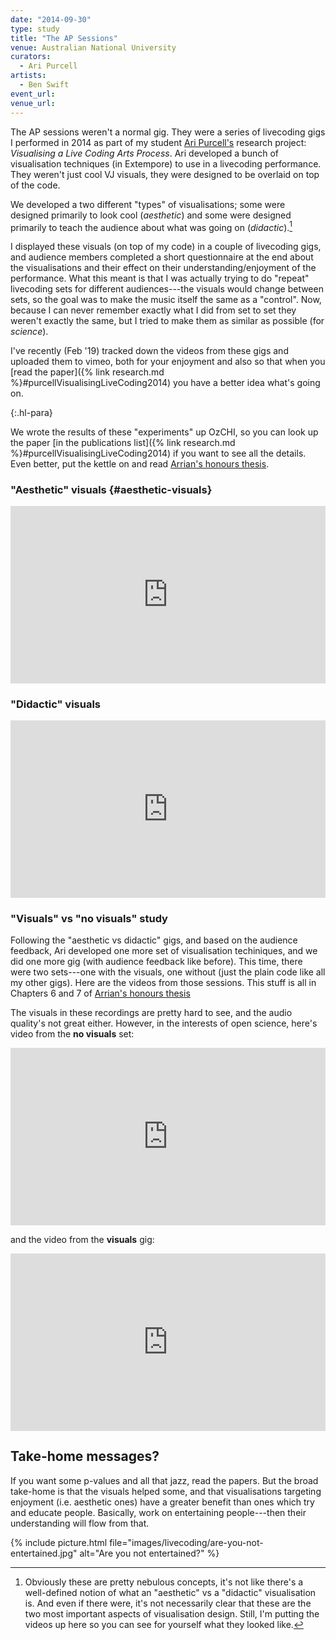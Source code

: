```yaml
---
date: "2014-09-30"
type: study
title: "The AP Sessions"
venue: Australian National University
curators:
  - Ari Purcell
artists:
  - Ben Swift
event_url:
venue_url:
---
```


The AP sessions weren't a normal gig. They were a series of livecoding gigs I
performed in 2014 as part of my student [Ari
Purcell's](http://arrianpurcell.com) research project: _Visualising a Live
Coding Arts Process_. Ari developed a bunch of visualisation techniques (in
Extempore) to use in a livecoding performance. They weren't just cool VJ
visuals, they were designed to be overlaid on top of the code.

We developed a two different "types" of visualisations; some were designed
primarily to look cool (_aesthetic_) and some were designed primarily to teach
the audience about what was going on (_didactic_).[^interpretation]

I displayed these visuals (on top of my code) in a couple of livecoding gigs,
and audience members completed a short questionnaire at the end about the
visualisations and their effect on their understanding/enjoyment of the
performance. What this meant is that I was actually trying to do "repeat"
livecoding sets for different audiences---the visuals would change between sets,
so the goal was to make the music itself the same as a "control". Now, because I
can never remember exactly what I did from set to set they weren't exactly the
same, but I tried to make them as similar as possible (for _science_).

I've recently (Feb '19) tracked down the videos from these gigs and uploaded
them to vimeo, both for your enjoyment and also so that when you [read the
paper]({% link research.md %}#purcellVisualisingLiveCoding2014)
you have a better idea what's going on.

{:.hl-para}

We wrote the results of these "experiments" up OzCHI, so you can look up the
paper [in the publications list]({% link research.md
%}#purcellVisualisingLiveCoding2014) if you want to see all the details. Even
better, put the kettle on and read [Arrian's honours
thesis](https://github.com/arrian/research-project/blob/master/thesis/thesis.pdf).

[^interpretation]:
    Obviously these are pretty nebulous concepts, it's not like there's a
    well-defined notion of what an "aesthetic" vs a "didactic" visualisation is.
    And even if there were, it's not necessarily clear that these are the two
    most important aspects of visualisation design. Still, I'm putting the
    videos up here so you can see for yourself what they looked like.

### "Aesthetic" visuals {#aesthetic-visuals}

<div style="padding:56.25% 0 0 0;position:relative;"><iframe src="https://player.vimeo.com/video/315193058?color=be2edd" style="position:absolute;top:0;left:0;width:100%;height:100%;" frameborder="0" webkitallowfullscreen mozallowfullscreen allowfullscreen></iframe></div><script src="https://player.vimeo.com/api/player.js"></script>

### "Didactic" visuals

<div style="padding:56.25% 0 0 0;position:relative;"><iframe src="https://player.vimeo.com/video/315195372?color=be2edd" style="position:absolute;top:0;left:0;width:100%;height:100%;" frameborder="0" webkitallowfullscreen mozallowfullscreen allowfullscreen></iframe></div><script src="https://player.vimeo.com/api/player.js"></script>

### "Visuals" vs "no visuals" study

Following the "aesthetic vs didactic" gigs, and based on the audience feedback,
Ari developed one more set of visualisation techiniques, and we did one more
gig (with audience feedback like before). This time, there were two sets---one
with the visuals, one without (just the plain code like all my other gigs). Here
are the videos from those sessions. This stuff is all in Chapters 6 and 7 of
[Arrian's honours
thesis](https://github.com/arrian/research-project/blob/master/thesis/thesis.pdf)

The visuals in these recordings are pretty hard to see, and the audio quality's
not great either. However, in the interests of open science, here's video from
the **no visuals** set:

<div style="padding:56.25% 0 0 0;position:relative;"><iframe src="https://player.vimeo.com/video/315196944?color=be2edd" style="position:absolute;top:0;left:0;width:100%;height:100%;" frameborder="0" webkitallowfullscreen mozallowfullscreen allowfullscreen></iframe></div><script src="https://player.vimeo.com/api/player.js"></script>

and the video from the **visuals** gig:

<div style="padding:56.25% 0 0 0;position:relative;"><iframe src="https://player.vimeo.com/video/315199460?color=be2edd" style="position:absolute;top:0;left:0;width:100%;height:100%;" frameborder="0" webkitallowfullscreen mozallowfullscreen allowfullscreen></iframe></div><script src="https://player.vimeo.com/api/player.js"></script>

## Take-home messages?

If you want some p-values and all that jazz, read the papers. But the broad
take-home is that the visuals helped some, and that visualisations targeting
enjoyment (i.e. aesthetic ones) have a greater benefit than ones which try and
educate people. Basically, work on entertaining people---then their
understanding will flow from that.

{% include picture.html file="images/livecoding/are-you-not-entertained.jpg" alt="Are you not entertained?" %}
